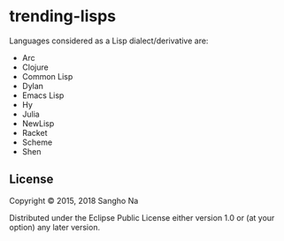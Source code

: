 # trending-lisps

Languages considered as a Lisp dialect/derivative are:
* Arc
* Clojure
* Common Lisp
* Dylan
* Emacs Lisp
* Hy
* Julia
* NewLisp
* Racket
* Scheme
* Shen

## License

Copyright © 2015, 2018 Sangho Na

Distributed under the Eclipse Public License either version 1.0 or (at
your option) any later version.
